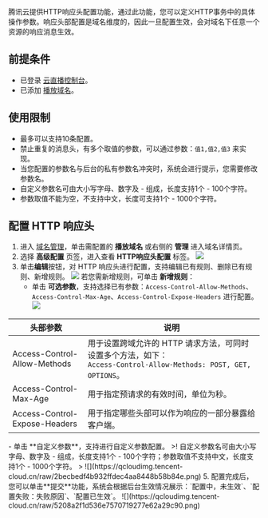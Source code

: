 腾讯云提供HTTP响应头配置功能，通过此功能，您可以定义HTTP事务中的具体操作参数。响应头部配置是域名维度的，因此一旦配置生效，会对域名下任意一个资源的响应消息生效。


## 前提条件
- 已登录 [云直播控制台](https://console.cloud.tencent.com/live)。
- 已添加 [播放域名](https://cloud.tencent.com/document/product/267/20381)。

[](id:limit) 
## 使用限制
- 最多可以支持10条配置。
- 禁止重复的消息头，有多个取值的参数，可以通过参数：`值1,值2,值3` 来实现。
- 当您配置的参数名与后台的私有参数名冲突时，系统会进行提示，您需要修改参数名。
- 自定义参数名可由大小写字母、数字及 - 组成，长度支持1个 - 100个字符。
- 参数取值不能为空，不支持中文，长度可支持1个 - 1000个字符。


## 配置 HTTP 响应头
1. 进入 [域名管理](https://console.cloud.tencent.com/live/domainmanage)，单击需配置的 **播放域名** 或右侧的 **管理** 进入域名详情页。
2. 选择 **高级配置** 页签，进入查看 **HTTP响应头配置** 标签。
![](https://qcloudimg.tencent-cloud.cn/raw/236de0982d3e166f7030f26cde4426c4.png)
3. 单击**编辑**按钮，对 HTTP 响应头进行配置，支持编辑已有规则、删除已有规则、新增规则。
![](https://qcloudimg.tencent-cloud.cn/raw/a1b598ad50629cdde2814c4592649d5b.png)
若您需新增规则，可单击 **新增规则**：
	- 单击 **可选参数**，支持选择已有参数：`Access-Control-Allow-Methods`、`Access-Control-Max-Age`、`Access-Control-Expose-Headers` 进行配置。
![](https://qcloudimg.tencent-cloud.cn/raw/196aa2031095ab92047667d31625b9a3.png)
<table>
<thead><tr><th style="width:30%">头部参数</th><th>说明</th></tr></thead>
<tbody>
<tr>
<td>Access-Control-Allow-Methods</td>
<td>用于设置跨域允许的 HTTP 请求方法，可同时设置多个方法，如下：<br><code>Access-Control-Allow-Methods: POST, GET, OPTIONS</code>。</td>
</tr>
<tr>
<td>Access-Control-Max-Age</td>
<td>用于指定预请求的有效时间，单位为秒。
</tr>
<tr>
<td>Access-Control-Expose-Headers</td>
<td>用于指定哪些头部可以作为响应的一部分暴露给客户端。
</tr>
</tbody></table>
	- 单击 **自定义参数**，支持进行自定义参数配置。
>! 自定义参数名可由大小写字母、数字及 - 组成，长度支持1个 - 100个字符；参数取值不支持中文，长度支持1个 - 1000个字符。
>
![](https://qcloudimg.tencent-cloud.cn/raw/2becbedf4b932ffdec4aa8448b58b84e.png)
5. 配置完成后，您可以单击**提交**功能，系统会根据后台生效情况展示：`配置中，未生效`、`配置失败：失败原因`、`配置已生效`。
![](https://qcloudimg.tencent-cloud.cn/raw/5208a2f1d536e7570719277e62a29c90.png)


